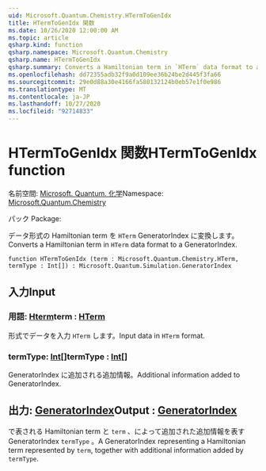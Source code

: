 ```yaml
---
uid: Microsoft.Quantum.Chemistry.HTermToGenIdx
title: HTermToGenIdx 関数
ms.date: 10/26/2020 12:00:00 AM
ms.topic: article
qsharp.kind: function
qsharp.namespace: Microsoft.Quantum.Chemistry
qsharp.name: HTermToGenIdx
qsharp.summary: Converts a Hamiltonian term in `HTerm` data format to a GeneratorIndex.
ms.openlocfilehash: dd72355adb32f9a0d109ee36b24be2d445f3fa66
ms.sourcegitcommit: 29e0d88a30e4166fa580132124b0eb57e1f0e986
ms.translationtype: MT
ms.contentlocale: ja-JP
ms.lasthandoff: 10/27/2020
ms.locfileid: "92714833"
---
```

# <a name="htermtogenidx-function"></a><span data-ttu-id="afbfb-102">HTermToGenIdx 関数</span><span class="sxs-lookup"><span data-stu-id="afbfb-102">HTermToGenIdx function</span></span>

<span data-ttu-id="afbfb-103">名前空間: [Microsoft. Quantum. 化学](xref:Microsoft.Quantum.Chemistry)</span><span class="sxs-lookup"><span data-stu-id="afbfb-103">Namespace: [Microsoft.Quantum.Chemistry](xref:Microsoft.Quantum.Chemistry)</span></span>

<span data-ttu-id="afbfb-104">パック [](https://nuget.org/packages/)</span><span class="sxs-lookup"><span data-stu-id="afbfb-104">Package: [](https://nuget.org/packages/)</span></span>


<span data-ttu-id="afbfb-105">データ形式の Hamiltonian term を `HTerm` GeneratorIndex に変換します。</span><span class="sxs-lookup"><span data-stu-id="afbfb-105">Converts a Hamiltonian term in `HTerm` data format to a GeneratorIndex.</span></span>

```qsharp
function HTermToGenIdx (term : Microsoft.Quantum.Chemistry.HTerm, termType : Int[]) : Microsoft.Quantum.Simulation.GeneratorIndex
```


## <a name="input"></a><span data-ttu-id="afbfb-106">入力</span><span class="sxs-lookup"><span data-stu-id="afbfb-106">Input</span></span>

### <a name="term--hterm"></a><span data-ttu-id="afbfb-107">用語: [Hterm](xref:Microsoft.Quantum.Chemistry.HTerm)</span><span class="sxs-lookup"><span data-stu-id="afbfb-107">term : [HTerm](xref:Microsoft.Quantum.Chemistry.HTerm)</span></span>

<span data-ttu-id="afbfb-108">形式でデータを入力 `HTerm` します。</span><span class="sxs-lookup"><span data-stu-id="afbfb-108">Input data in `HTerm` format.</span></span>


### <a name="termtype--int"></a><span data-ttu-id="afbfb-109">termType: [Int](xref:microsoft.quantum.lang-ref.int)[]</span><span class="sxs-lookup"><span data-stu-id="afbfb-109">termType : [Int](xref:microsoft.quantum.lang-ref.int)[]</span></span>

<span data-ttu-id="afbfb-110">GeneratorIndex に追加される追加情報。</span><span class="sxs-lookup"><span data-stu-id="afbfb-110">Additional information added to GeneratorIndex.</span></span>



## <a name="output--generatorindex"></a><span data-ttu-id="afbfb-111">出力: [GeneratorIndex](xref:Microsoft.Quantum.Simulation.GeneratorIndex)</span><span class="sxs-lookup"><span data-stu-id="afbfb-111">Output : [GeneratorIndex](xref:Microsoft.Quantum.Simulation.GeneratorIndex)</span></span>

<span data-ttu-id="afbfb-112">で表される Hamiltonian term と `term` 、によって追加された追加情報を表す GeneratorIndex `termType` 。</span><span class="sxs-lookup"><span data-stu-id="afbfb-112">A GeneratorIndex representing a Hamiltonian term represented by `term`, together with additional information added by `termType`.</span></span>